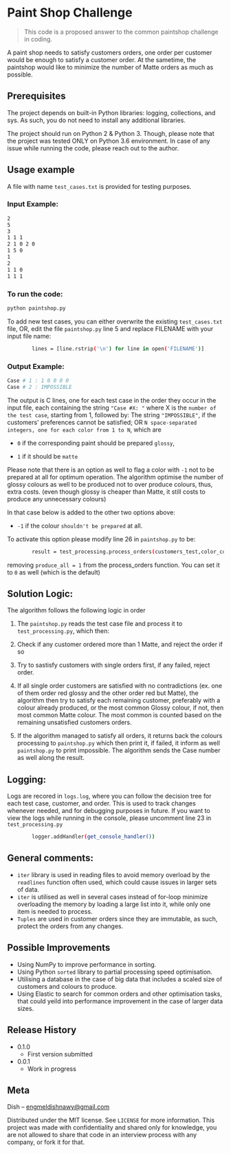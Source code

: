 # Paint Shop Challenge
> This code is a proposed answer to the common paintshop challenge in coding.

A paint shop needs to satisfy customers orders, one order per customer would be enough to satisfy a customer order. At the sametime, the paintshop would like to minimize the number of Matte orders as much as possible.



## Prerequisites
The project depends on built-in Python libraries:
logging, collections, and sys. As such, you do not need to install any additional libraries.

The project should run on Python 2 & Python 3. Though, please note that the project was tested ONLY on Python 3.6 environment. In case of any issue while running the code, please reach out to the author.


## Usage example

A file with name ``test_cases.txt`` is provided for testing purposes. 

### Input Example:
```sh
2
5
3
1 1 1
2 1 0 2 0
1 5 0
1
2
1 1 0
1 1 1
```
### To run the code:
```sh
python paintshop.py
```
To add new test cases, you can either overwrite the existing ``test_cases.txt`` file, OR, edit the file ``paintshop.py`` line 5 and replace FILENAME with your input file name:
```sh
        lines = [line.rstrip('\n') for line in open('FILENAME')]
```

### Output Example:
```sh
Case # 1 : 1 0 0 0 0
Case # 2 : IMPOSSIBLE
```
The output is C lines, one for each test case in the order they occur in the input file, each containing the string
``"Case #X: "`` where X is the ``number of the test case``, starting from 1, followed by:
The string ``"IMPOSSIBLE"``, if the customers' preferences cannot be satisfied; OR
``N space-separated integers, one for each color from 1 to N``, which are 

* ``0`` if the corresponding paint
should be prepared ``glossy``,

* ``1`` if it should be ``matte``

Please note that there is an option as well to flag a color with ``-1`` not to be prepared at all for optimum operation. The algorithm optimise the number of glossy colours as well to be produced not to over produce colours, thus, extra costs. (even though glossy is cheaper than Matte, it still costs to produce any unnecessary colours)

In that case below is added to the other two options above:

 * ``-1`` if the colour ``shouldn't be prepared`` at all.

To activate this option please modify line 26 in ``paintshop.py`` to be:
```sh
        result = test_processing.process_orders(customers_test,color_count)
```
removing ``produce_all = 1`` from the process_orders function. You can set it to ``0`` as well (which is the default)

## Solution Logic:
The algorithm follows the following logic in order

1) The ``paintshop.py`` reads the test case file and process it to ``test_processing.py``, which then:
2) Check if any customer ordered more than 1 Matte, and reject the order if so
3) Try to sastisfy customers with single orders first, if any failed, reject order.
4) If all single order customers are satisfied with no contradictions (ex. one of them order red glossy and the other order red but Matte), the algorithm then try to satisfy each remaining customer, preferably with a colour already produced, or the most common Glossy colour, if not, then most common Matte colour. The most common is counted based on the remaining unsatisfied customers orders.

5) If the algorithm managed to satisfy all orders, it returns back the colours processing to ``paintshop.py`` which then print it, if failed, it inform as well ``paintshop.py`` to print impossible. The algorithm sends the Case number as well along the result.

## Logging:
Logs are recored in ``logs.log``, where you can follow the decision tree for each test case, customer, and order. This is used to track changes whenever needed, and for debugging purposes in future. If you want to view the logs while running in the console, please uncomment line 23 in ``test_processing.py``
```sh
        logger.addHandler(get_console_handler())
```

## General comments:
* ``iter`` library is used in reading files to avoid memory overload by the ``readlines`` function often used, which could cause issues in larger sets of data.
* ``iter`` is utilised as well in several cases instead of for-loop minimize overloading the memory by loading a large list into it, while only one item is needed to process.
* ``Tuples`` are used in customer orders since they are immutable, as such, protect the orders from any changes.

## Possible Improvements
* Using NumPy to improve performance in sorting.
* Using Python ``sorted`` library to partial processing speed optimisation.
* Utilising a database in the case of big data that includes a scaled size of customers and colours to produce.
* Using Elastic to search for common orders and other optimisation tasks, that could yeild into performance improvement in the case of larger data sizes.



## Release History

* 0.1.0
    * First version submitted
* 0.0.1
    * Work in progress

## Meta

Dish – engmeldishnawy@gmail.com

Distributed under the MIT license. See ``LICENSE`` for more information. This project was made with confidentiality and shared only for knowledge, you are not allowed to share that code in an interview process with any company, or fork it for that. 

